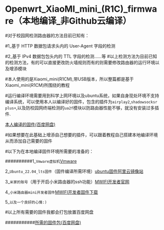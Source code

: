 # Openwrt_XiaoMI_mini_(R1C)_firmware（本地编译_非Github云编译）
#对于校园网检测路由器的方法目前已知有：

#1_基于 HTTP 数据包请求头内的 User-Agent 字段的检测

#2_基于 IPv4 数据包包头内的 TTL 字段的检测......等
#以上检测方法为目前已知的检测方法，有的可以直接更改防火墙规则而有的则需要修改路由器的运行环境以及增添模块

#本人使用的是Xiaomi_mini(R1CM),带USB版本，所以整篇都是基于Xiaomi_mini(R1CM)所围绕的教程

#运行编译环境需要用到科学上网环境以及ubuntu系统，如果自身现处环境不支持编译系统，可以使用本人以编译好的固件，包含的插件为`airplay2`,`shadowsocksr plus+`,以及防校园网终端检测的`ua2f`模块以防路由器性能不够，就没有安装过多插件.

[本人编译的固件(百度网盘)](https://pan.baidu.com/s/1e2gDDQES3LLKILT16cibYg?pwd=xin2)

#如果想要在此基础上增添自己想要的插件，可以跟着教程自己搭建本地编译环境从而添加自己需要的固件

#以下为在本地编译固件环境所需要的准备的：

##########1_`Vmware虚拟机`[Vmware]()

2_`Ubuntu_22.04_lts固件`（固件编译所需环境）[ubuntu固件阿里云镜像站](https://mirrors.aliyun.com/ubuntu-releases/22.04/ubuntu-22.04.3-desktop-amd64.iso?spm=a2c6h.25603864.0.0.2b7e45f8ROrZfC)

3_`米家的账号`（用于开启小米路由器的ssh功能）[MWIFI开发者官网](http://www.miwifi.com/miwifi_open.html)

4_`小米路由器mini开发者固件`[MWIFI开发者固件下载](http://www.miwifi.com/miwifi_download.html)

5_`以及一个良好的心情:)`

#以上所有需要的固件我都会打包放置百度网盘

###########[所需的固件包(百度网盘)]()



